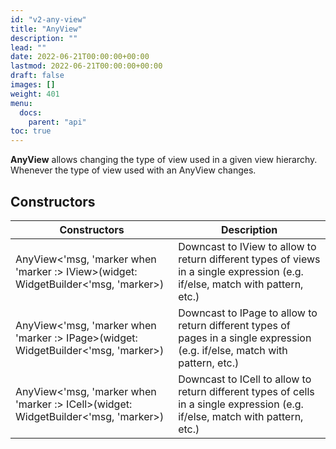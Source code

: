 ```yaml
---
id: "v2-any-view"
title: "AnyView"
description: ""
lead: ""
date: 2022-06-21T00:00:00+00:00
lastmod: 2022-06-21T00:00:00+00:00
draft: false
images: []
weight: 401
menu:
  docs:
    parent: "api"
toc: true
---
```


**AnyView** allows changing the type of view used in a given view hierarchy. Whenever the type of view used with an AnyView changes.

## Constructors

| Constructors | Description |
|--|--|
| AnyView<'msg, 'marker when 'marker :> IView>(widget: WidgetBuilder<'msg, 'marker>) | Downcast to IView to allow to return different types of views in a single expression (e.g. if/else, match with pattern, etc.) |
| AnyView<'msg, 'marker when 'marker :> IPage>(widget: WidgetBuilder<'msg, 'marker>) | Downcast to IPage to allow to return different types of pages in a single expression (e.g. if/else, match with pattern, etc.) |
| AnyView<'msg, 'marker when 'marker :> ICell>(widget: WidgetBuilder<'msg, 'marker>) | Downcast to ICell to allow to return different types of cells in a single expression (e.g. if/else, match with pattern, etc.) |
